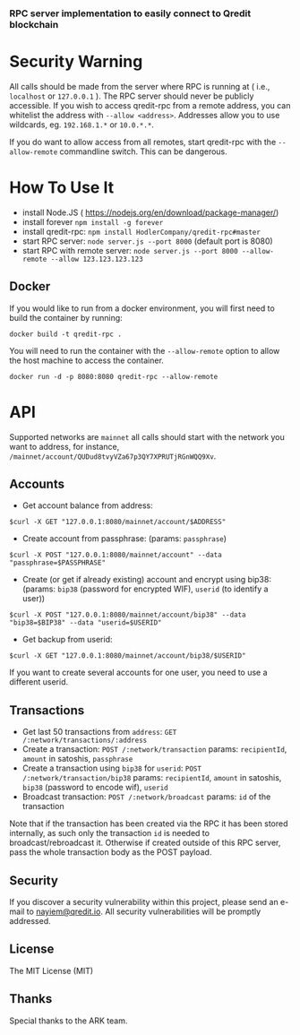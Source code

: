 
### RPC server implementation to easily connect to Qredit blockchain

# Security Warning
All calls should be made from the server where RPC is running at ( i.e., `localhost` or `127.0.0.1` ). The RPC server should never be publicly accessible. If you wish to access qredit-rpc from a remote address, you can whitelist the address with `--allow <address>`. Addresses allow you to use wildcards, eg. `192.168.1.*` or `10.0.*.*`.

If you do want to allow access from all remotes, start qredit-rpc with the `--allow-remote` commandline switch. This can be dangerous.

# How To Use It
- install Node.JS ( https://nodejs.org/en/download/package-manager/)
- install forever `npm install -g forever`
- install qredit-rpc: `npm install HodlerCompany/qredit-rpc#master`
- start RPC server: `node server.js --port 8000` (default port is 8080)
- start RPC with remote server: `node server.js --port 8000 --allow-remote --allow 123.123.123.123`

## Docker ##
If you would like to run from a docker environment, you will first need to build the container by running:
```
docker build -t qredit-rpc .
```
You will need to run the container with the `--allow-remote` option to allow the host machine to access the container.
```
docker run -d -p 8080:8080 qredit-rpc --allow-remote
```

# API
Supported networks are `mainnet` all calls should start with the network you want to address, for instance,  `/mainnet/account/QUDud8tvyVZa67p3QY7XPRUTjRGnWQQ9Xv`.

## Accounts
- Get account balance from address: 
```
$curl -X GET "127.0.0.1:8080/mainnet/account/$ADDRESS"
```

- Create account from passphrase: (params: `passphrase`)
```
$curl -X POST "127.0.0.1:8080/mainnet/account" --data "passphrase=$PASSPHRASE"
```

- Create (or get if already existing) account and encrypt using bip38: (params: `bip38` (password for encrypted WIF), `userid` (to identify a user))
```
$curl -X POST "127.0.0.1:8080/mainnet/account/bip38" --data "bip38=$BIP38" --data "userid=$USERID"
```

- Get backup from userid:
```
$curl -X GET "127.0.0.1:8080/mainnet/account/bip38/$USERID"
```

If you want to create several accounts for one user, you need to use a different userid.

## Transactions
- Get last 50 transactions from `address`: `GET /:network/transactions/:address`
- Create a transaction: `POST /:network/transaction` params: `recipientId`, `amount` in satoshis, `passphrase`
- Create a transaction using `bip38` for `userid`: `POST /:network/transaction/bip38` params: `recipientId`, `amount` in satoshis, `bip38` (password to encode wif), `userid`
- Broadcast transaction: `POST /:network/broadcast` params: `id` of the transaction

Note that if the transaction has been created via the RPC it has been stored internally, as such only the transaction `id` is needed to broadcast/rebroadcast it. Otherwise if created outside of this RPC server, pass the whole transaction body as the POST payload.

## Security

If you discover a security vulnerability within this project, please send an e-mail to nayiem@qredit.io. All security vulnerabilities will be promptly addressed.

## License

The MIT License (MIT)

## Thanks

Special thanks to the ARK team.
